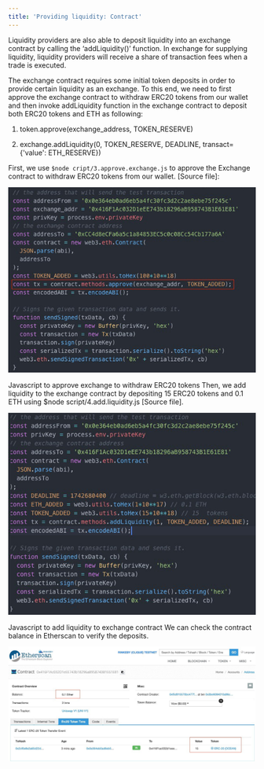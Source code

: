 ```yaml
---
title: 'Providing liquidity: Contract'
---
```


Liquidity providers are also able to deposit liquidity into an exchange contract by calling the ‘addLiquidity()’ function. In exchange for supplying liquidity, liquidity providers will receive a share of transaction fees when a trade is executed.

The exchange contract requires some initial token deposits in order to provide certain liquidity as an exchange. To this end, we need to first approve the exchange contract to withdraw ERC20 tokens from our wallet and then invoke addLiquidity function in the exchange contract to deposit both ERC20 tokens and ETH as following:

1. token.approve(exchange_address, TOKEN_RESERVE)

2. exchange.addLiquidity(0, TOKEN_RESERVE, DEADLINE, transact={'value': ETH_RESERVE})

First, we use `$node cript/3.approve.exchange.js` to approve the Exchange contract to withdraw ERC20 tokens from our wallet. [Source file]:

![](providing-liquidity-contract-1.jpg)

Javascript to approve exchange to withdraw ERC20 tokens
Then, we add liquidity to the exchange contract by depositing 15 ERC20 tokens and 0.1 ETH using \$node script/4.add.liquidity.js [Source file].

![](providing-liquidity-contract-2.jpg)

Javascript to add liquidity to exchange contract
We can check the contract balance in Etherscan to verify the deposits.

![](providing-liquidity-contract-3.jpg)
